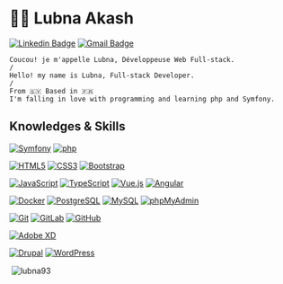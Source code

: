 # 👩‍💻 Lubna Akash

[![Linkedin Badge](https://img.shields.io/badge/-LinkedIn-blue?style=flat-square&logo=Linkedin&logoColor=white&link=https://www.linkedin.com/in/lubna-altungi/)](https://www.linkedin.com/in/lubna-altungi/)
[![Gmail Badge](https://img.shields.io/badge/-Gmail-c14438?style=flat-square&logo=Gmail&logoColor=white&link=mailto:lubna.altungi@gmail.com)](mailto:lubna.altungi@gmail.com)

    Coucou! je m'appelle Lubna, Développeuse Web Full-stack.
    /
    Hello! my name is Lubna, Full-stack Developer.
    /
    From 🇸🇾 Based in 🇫🇷
    I'm falling in love with programming and learning php and Symfony.

## Knowledges & Skills

[![Symfony](https://img.shields.io/static/v1?style=flat-square&message=Symfony&color=000000&logo=Symfony&logoColor=FFFFFF&label=&link=https://github.com/Lubna93/)](https://github.com/Lubna93/)
[![php](https://img.shields.io/static/v1?style=flat-square&message=PHP&color=777BB4&logo=PHP&logoColor=FFFFFF&label=&link=https://github.com/Lubna93/)](https://github.com/Lubna93/)

[![HTML5](https://img.shields.io/badge/-HTML5-E34F26?style=flat-square&logo=html5&logoColor=white&link=https://github.com/Lubna93/)](https://github.com/Lubna93/)
[![CSS3](https://img.shields.io/badge/-CSS3-1572B6?style=flat-square&logo=css3&link=https://github.com/Lubna93/)](https://github.com/Lubna93/)
[![Bootstrap](https://img.shields.io/badge/-Bootstrap-563D7C?style=flat-square&logo=bootstrap&link=https://github.com/Lubna93/)](https://github.com/Lubna93/)

[![JavaScript](https://img.shields.io/badge/-JavaScript-black?style=flat-square&logo=javascript&link=https://github.com/Lubna93/)](https://github.com/Lubna93/)
[![TypeScript](https://img.shields.io/badge/-TypeScript-007ACC?style=flat-square&logo=typescript&link=https://github.com/Lubna93/)](https://github.com/Lubna93/)
[![Vue.js](https://img.shields.io/badge/-Vuejs-black?style=flat-square&logo=vue.js&link=https://github.com/Lubna93/)](https://github.com/Lubna93/)
[![Angular](https://img.shields.io/badge/-Angular-DD0031?style=flat-square&logo=angular&link=https://github.com/Lubna93/)](https://github.com/Lubna93/)

[![Docker](https://img.shields.io/badge/-Docker-black?style=flat-square&logo=docker&link=https://github.com/Lubna93/)](https://github.com/Lubna93/)
[![PostgreSQL](https://img.shields.io/badge/-PostgreSQL-336791?style=flat-square&logo=postgresql&link=https://github.com/Lubna93/)](https://github.com/Lubna93/)
[![MySQL](https://img.shields.io/badge/-MySQL-black?style=flat-square&logo=mysql&link=https://github.com/Lubna93/)](https://github.com/Lubna93/)
[![phpMyAdmin](https://img.shields.io/static/v1?style=flat-square&message=phpMyAdmin&color=6C78AF&logo=phpMyAdmin&logoColor=FFFFFF&label=&link=https://github.com/Lubna93/)](https://github.com/Lubna93/)

[![Git](https://img.shields.io/badge/-Git-black?style=flat-square&logo=git&link=https://github.com/Lubna93/)](https://github.com/Lubna93/)
[![GitLab](https://img.shields.io/badge/-GitLab-FCA121?style=flat-square&logo=gitlab&link=https://github.com/Lubna93/)](https://github.com/Lubna93/)
[![GitHub](https://img.shields.io/badge/-GitHub-181717?style=flat-square&logo=github&link=https://github.com/Lubna93/)](https://github.com/Lubna93/)

[![Adobe XD](https://img.shields.io/static/v1?style=flat-square&message=Adobe+XD&color=FF61F6&logo=Adobe+XD&logoColor=FFFFFF&label=&link=https://github.com/Lubna93/)](https://github.com/Lubna93/)

[![Drupal](https://img.shields.io/static/v1?style=flat-square&message=Drupal&color=0678BE&logo=Drupal&logoColor=FFFFFF&label=&link=https://github.com/Lubna93/)](https://github.com/Lubna93/)
[![WordPress](https://img.shields.io/static/v1?style=flat-square&message=WordPress&color=21759B&logo=WordPress&logoColor=FFFFFF&label=&link=https://github.com/Lubna93/)](https://github.com/Lubna93/)


<p>&nbsp;<img align="center" src="https://github-readme-stats.vercel.app/api?username=lubna93&show_icons=true&locale=en" alt="lubna93" /></p>



